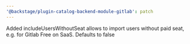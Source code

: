 ```yaml
---
'@backstage/plugin-catalog-backend-module-gitlab': patch
---
```


Added includeUsersWithoutSeat allows to import users without paid seat, e.g. for Gitlab Free on SaaS. Defaults to false
